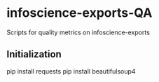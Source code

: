 # infoscience-exports-QA
Scripts for quality metrics on infoscience-exports

## Initialization

pip install requests
pip install beautifulsoup4
